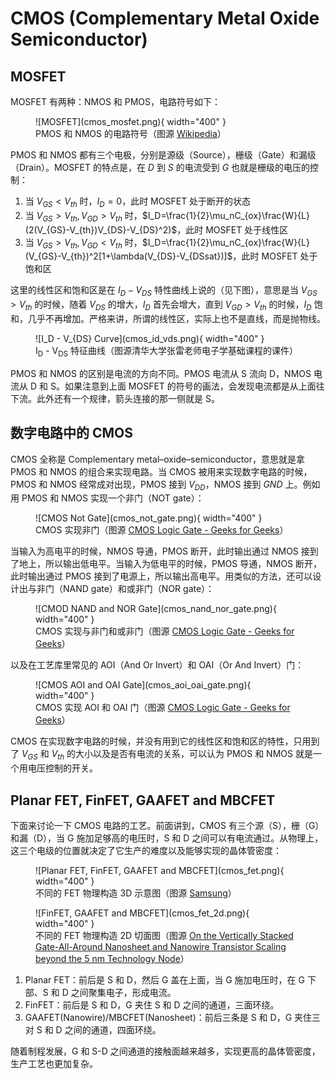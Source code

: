 # CMOS (Complementary Metal Oxide Semiconductor)

## MOSFET

MOSFET 有两种：NMOS 和 PMOS，电路符号如下：


<figure markdown>
  ![MOSFET](cmos_mosfet.png){ width="400" }
  <figcaption>PMOS 和 NMOS 的电路符号（图源 <a href="https://en.wikipedia.org/wiki/MOSFET">Wikipedia</a>）</figcaption>
</figure>

PMOS 和 NMOS 都有三个电极，分别是源级（Source），栅级（Gate）和漏级（Drain）。MOSFET 的特点是，在 $D$ 到 $S$ 的电流受到 $G$ 也就是栅级的电压的控制：

1. 当 $V_{GS} < V_{th}$ 时，$I_D=0$，此时 MOSFET 处于断开的状态
2. 当 $V_{GS} > V_{th}, V_{GD} > V_{th}$ 时，$I_D=\frac{1}{2}\mu_nC_{ox}\frac{W}{L}(2(V_{GS}-V_{th})V_{DS}-V_{DS}^2)$，此时 MOSFET 处于线性区
3. 当 $V_{GS} > V_{th}, V_{GD} < V_{th}$ 时，$I_D=\frac{1}{2}\mu_nC_{ox}\frac{W}{L}(V_{GS}-V_{th})^2[1+\lambda(V_{DS}-V_{DSsat})]$，此时 MOSFET 处于饱和区

这里的线性区和饱和区是在 $I_D - V_{DS}$ 特性曲线上说的（见下图），意思是当 $V_{GS} > V_{th}$ 的时候，随着 $V_{DS}$ 的增大，$I_D$ 首先会增大，直到 $V_{GD} > V_{th}$ 的时候，$I_D$ 饱和，几乎不再增加。严格来讲，所谓的线性区，实际上也不是直线，而是抛物线。

<figure markdown>
  ![I_D - V_{DS} Curve](cmos_id_vds.png){ width="400" }
  <figcaption> I<sub>D</sub> - V<sub>DS</sub> 特征曲线（图源清华大学张雷老师电子学基础课程的课件）</figcaption>
</figure>

PMOS 和 NMOS 的区别是电流的方向不同。PMOS 电流从 S 流向 D，NMOS 电流从 D 和 S。如果注意到上面 MOSFET 的符号的画法，会发现电流都是从上面往下流。此外还有一个规律，箭头连接的那一侧就是 S。

## 数字电路中的 CMOS

CMOS 全称是 Complementary metal–oxide–semiconductor，意思就是拿 PMOS 和 NMOS 的组合来实现电路。当 CMOS 被用来实现数字电路的时候，PMOS 和 NMOS 经常成对出现，PMOS 接到 $V_{DD}$，NMOS 接到 $GND$ 上。例如用 PMOS 和 NMOS 实现一个非门（NOT gate）：

<figure markdown>
  ![CMOS Not Gate](cmos_not_gate.png){ width="400" }
  <figcaption> CMOS 实现非门（图源 <a href="https://www.geeksforgeeks.org/cmos-logic-gate/">CMOS Logic Gate - Geeks for Geeks</a>）</figcaption>
</figure>

当输入为高电平的时候，NMOS 导通，PMOS 断开，此时输出通过 NMOS 接到了地上，所以输出低电平。当输入为低电平的时候，PMOS 导通，NMOS 断开，此时输出通过 PMOS 接到了电源上，所以输出高电平。用类似的方法，还可以设计出与非门（NAND gate）和或非门（NOR gate）：

<figure markdown>
  ![CMOD NAND and NOR Gate](cmos_nand_nor_gate.png){ width="400" }
  <figcaption> CMOS 实现与非门和或非门（图源 <a href="https://www.geeksforgeeks.org/cmos-logic-gate/">CMOS Logic Gate - Geeks for Geeks</a>）</figcaption>
</figure>

以及在工艺库里常见的 AOI（And Or Invert）和 OAI（Or And Invert）门：

<figure markdown>
  ![CMOS AOI and OAI Gate](cmos_aoi_oai_gate.png){ width="400" }
  <figcaption> CMOS 实现 AOI 和 OAI 门（图源 <a href="https://www.geeksforgeeks.org/cmos-logic-gate/">CMOS Logic Gate - Geeks for Geeks</a>）</figcaption>
</figure>

CMOS 在实现数字电路的时候，并没有用到它的线性区和饱和区的特性，只用到了 $V_{GS}$ 和 $V_{th}$ 的大小以及是否有电流的关系，可以认为 PMOS 和 NMOS 就是一个用电压控制的开关。

## Planar FET, FinFET, GAAFET and MBCFET

下面来讨论一下 CMOS 电路的工艺。前面讲到，CMOS 有三个源（S），栅（G）和漏（D），当 G 施加足够高的电压时，S 和 D 之间可以有电流通过。从物理上，这三个电级的位置就决定了它生产的难度以及能够实现的晶体管密度：

<figure markdown>
  ![Planar FET, FinFET, GAAFET and MBCFET](cmos_fet.png){ width="400" }
  <figcaption> 不同的 FET 物理构造 3D 示意图（图源 <a href="https://www.anandtech.com/show/14333/samsung-announces-3nm-gaa-mbcfet-pdk-version-01">Samsung</a>）</figcaption>
</figure>

<figure markdown>
  ![FinFET, GAAFET and MBCFET](cmos_fet_2d.png){ width="400" }
  <figcaption> 不同的 FET 物理构造 2D 切面图（图源 <a href="https://www.researchgate.net/publication/360743373_On_the_Vertically_Stacked_Gate-All-Around_Nanosheet_and_Nanowire_Transistor_Scaling_beyond_the_5_nm_Technology_Node">On the Vertically Stacked Gate-All-Around Nanosheet and Nanowire Transistor Scaling beyond the 5 nm Technology Node</a>）</figcaption>
</figure>

1. Planar FET：前后是 S 和 D，然后 G 盖在上面，当 G 施加电压时，在 G 下部、S 和 D 之间聚集电子，形成电流。
2. FinFET：前后是 S 和 D，G 夹住 S 和 D 之间的通道，三面环绕。
3. GAAFET(Nanowire)/MBCFET(Nanosheet)：前后三条是 S 和 D，G 夹住三对 S 和 D 之间的通道，四面环绕。

随着制程发展，G 和 S-D 之间通道的接触面越来越多，实现更高的晶体管密度，生产工艺也更加复杂。
